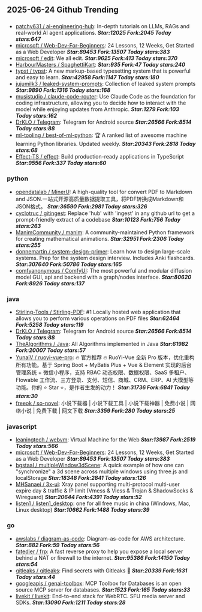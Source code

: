 ## 2025-06-24 Github Trending

### 
* [patchy631 / ai-engineering-hub](https://github.com/patchy631/ai-engineering-hub): In-depth tutorials on LLMs, RAGs and real-world AI agent applications. ***Star:12025 Fork:2045 Today stars:647***
* [microsoft / Web-Dev-For-Beginners](https://github.com/microsoft/Web-Dev-For-Beginners): 24 Lessons, 12 Weeks, Get Started as a Web Developer ***Star:89453 Fork:13507 Today stars:383***
* [microsoft / edit](https://github.com/microsoft/edit): We all edit. ***Star:9625 Fork:413 Today stars:370***
* [HarbourMasters / SpaghettiKart](https://github.com/HarbourMasters/SpaghettiKart):  ***Star:935 Fork:47 Today stars:240***
* [typst / typst](https://github.com/typst/typst): A new markup-based typesetting system that is powerful and easy to learn. ***Star:42958 Fork:1147 Today stars:180***
* [jujumilk3 / leaked-system-prompts](https://github.com/jujumilk3/leaked-system-prompts): Collection of leaked system prompts ***Star:9890 Fork:1316 Today stars:168***
* [musistudio / claude-code-router](https://github.com/musistudio/claude-code-router): Use Claude Code as the foundation for coding infrastructure, allowing you to decide how to interact with the model while enjoying updates from Anthropic. ***Star:1279 Fork:103 Today stars:162***
* [DrKLO / Telegram](https://github.com/DrKLO/Telegram): Telegram for Android source ***Star:26566 Fork:8514 Today stars:88***
* [ml-tooling / best-of-ml-python](https://github.com/ml-tooling/best-of-ml-python): 🏆 A ranked list of awesome machine learning Python libraries. Updated weekly. ***Star:20343 Fork:2818 Today stars:68***
* [Effect-TS / effect](https://github.com/Effect-TS/effect): Build production-ready applications in TypeScript ***Star:9556 Fork:337 Today stars:60***

### python
* [opendatalab / MinerU](https://github.com/opendatalab/MinerU): A high-quality tool for convert PDF to Markdown and JSON.一站式开源高质量数据提取工具，将PDF转换成Markdown和JSON格式。 ***Star:36590 Fork:2981 Today stars:326***
* [cyclotruc / gitingest](https://github.com/cyclotruc/gitingest): Replace 'hub' with 'ingest' in any github url to get a prompt-friendly extract of a codebase ***Star:10123 Fork:756 Today stars:263***
* [ManimCommunity / manim](https://github.com/ManimCommunity/manim): A community-maintained Python framework for creating mathematical animations. ***Star:32951 Fork:2306 Today stars:255***
* [donnemartin / system-design-primer](https://github.com/donnemartin/system-design-primer): Learn how to design large-scale systems. Prep for the system design interview. Includes Anki flashcards. ***Star:307640 Fork:50786 Today stars:165***
* [comfyanonymous / ComfyUI](https://github.com/comfyanonymous/ComfyUI): The most powerful and modular diffusion model GUI, api and backend with a graph/nodes interface. ***Star:80620 Fork:8926 Today stars:137***

### java
* [Stirling-Tools / Stirling-PDF](https://github.com/Stirling-Tools/Stirling-PDF): #1 Locally hosted web application that allows you to perform various operations on PDF files ***Star:62464 Fork:5258 Today stars:119***
* [DrKLO / Telegram](https://github.com/DrKLO/Telegram): Telegram for Android source ***Star:26566 Fork:8514 Today stars:88***
* [TheAlgorithms / Java](https://github.com/TheAlgorithms/Java): All Algorithms implemented in Java ***Star:61982 Fork:20007 Today stars:57***
* [YunaiV / ruoyi-vue-pro](https://github.com/YunaiV/ruoyi-vue-pro): 🔥 官方推荐 🔥 RuoYi-Vue 全新 Pro 版本，优化重构所有功能。基于 Spring Boot + MyBatis Plus + Vue & Element 实现的后台管理系统 + 微信小程序，支持 RBAC 动态权限、数据权限、SaaS 多租户、Flowable 工作流、三方登录、支付、短信、商城、CRM、ERP、AI 大模型等功能。你的 ⭐️ Star ⭐️，是作者生发的动力！ ***Star:31736 Fork:6841 Today stars:30***
* [freeok / so-novel](https://github.com/freeok/so-novel): 小说下载器 | 小说下载工具 | 小说下载神器 | 免费小说 | 网络小说 | 免费下载 | 网文下载 ***Star:3359 Fork:280 Today stars:25***

### javascript
* [leaningtech / webvm](https://github.com/leaningtech/webvm): Virtual Machine for the Web ***Star:13987 Fork:2519 Today stars:566***
* [microsoft / Web-Dev-For-Beginners](https://github.com/microsoft/Web-Dev-For-Beginners): 24 Lessons, 12 Weeks, Get Started as a Web Developer ***Star:89453 Fork:13507 Today stars:383***
* [bgstaal / multipleWindow3dScene](https://github.com/bgstaal/multipleWindow3dScene): A quick example of how one can "synchronize" a 3d scene across multiple windows using three.js and localStorage ***Star:18348 Fork:2841 Today stars:126***
* [MHSanaei / 3x-ui](https://github.com/MHSanaei/3x-ui): Xray panel supporting multi-protocol multi-user expire day & traffic & IP limit (Vmess & Vless & Trojan & ShadowSocks & Wireguard) ***Star:20644 Fork:4391 Today stars:52***
* [listen1 / listen1_desktop](https://github.com/listen1/listen1_desktop): one for all free music in china (Windows, Mac, Linux desktop) ***Star:10662 Fork:1488 Today stars:39***

### go
* [awslabs / diagram-as-code](https://github.com/awslabs/diagram-as-code): Diagram-as-code for AWS architecture. ***Star:882 Fork:59 Today stars:56***
* [fatedier / frp](https://github.com/fatedier/frp): A fast reverse proxy to help you expose a local server behind a NAT or firewall to the internet. ***Star:95386 Fork:14150 Today stars:54***
* [gitleaks / gitleaks](https://github.com/gitleaks/gitleaks): Find secrets with Gitleaks 🔑 ***Star:20339 Fork:1631 Today stars:44***
* [googleapis / genai-toolbox](https://github.com/googleapis/genai-toolbox): MCP Toolbox for Databases is an open source MCP server for databases. ***Star:1523 Fork:165 Today stars:33***
* [livekit / livekit](https://github.com/livekit/livekit): End-to-end stack for WebRTC. SFU media server and SDKs. ***Star:13090 Fork:1211 Today stars:28***
